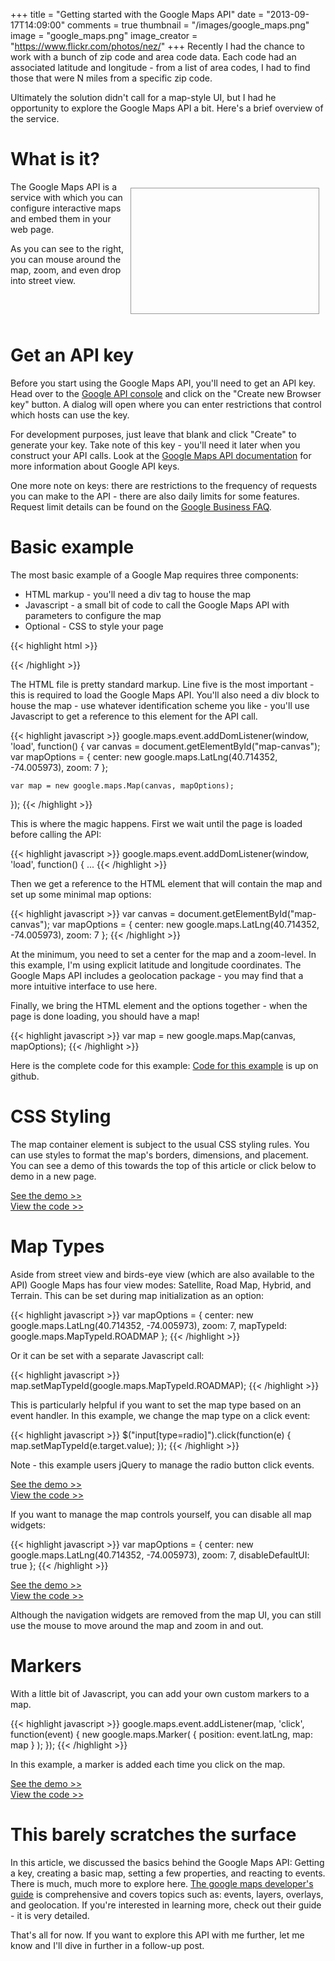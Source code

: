 +++
title         = "Getting started with the Google Maps API"
date          = "2013-09-17T14:09:00"
comments      = true
thumbnail     = "/images/google_maps.png"
image         = "google_maps.png"
image_creator = "https://www.flickr.com/photos/nez/"
+++
Recently I had the chance to work with a bunch of zip code and area code data. Each code had an associated latitude and longitude - from a list of area codes, I had to find those  that were N miles from a specific zip code.
<!--more-->
Ultimately the solution didn't call for a map-style UI, but I had he opportunity to explore the Google Maps API a bit. Here's a brief overview of the service.

<script type="text/javascript" src="https://maps.googleapis.com/maps/api/js?key=AIzaSyCoKTnqa7xdDk3RVlZo3rWOYBPDI-kgXrM&sensor=false"></script>
<script type="text/javascript" src="/js/2013-09-13-getting-started-with-the-google-maps-api.js"></script>

What is it?
===========
<div id="map1" style="width: 300px; height: 200px; margin: 10px; border: solid 1px #999; float: right;"></div>
The Google Maps API is a service with which you can configure interactive maps and embed them in your web page.

As you can see to the right, you can mouse around the map, zoom, and even drop into street view.
<div style="clear: both;"></div>

Get an API key
==============
Before you start using the Google Maps API, you'll need to get an API key. Head over to the <a href="https://code.google.com/apis/console" target="window">Google API console</a> and click on the "Create new Browser key" button. A dialog will open where you can enter restrictions that control which hosts can use the key.

For development purposes, just leave that blank and click "Create" to generate your key. Take note of this key - you'll need it later when you construct your API calls. Look at the <a href="https://developers.google.com/maps/documentation/javascript/tutorial#api_key" target="window">Google Maps API documentation</a> for more information about Google API keys.

One more note on keys: there are restrictions to the frequency of requests you can make to the API - there are also daily limits for some features. Request limit details can be found on the <a href="https://developers.google.com/maps/documentation/business/faq#usage_limits" target="window">Google Business FAQ</a>.

Basic example
=============
The most basic example of a Google Map requires three components:

* HTML markup - you'll need a div tag to house the map
* Javascript - a small bit of code to call the Google Maps API with parameters to configure the map
* Optional - CSS to style your page

{{< highlight html >}}
  <html>
    <head>
      <link rel="stylesheet" type="text/css" href="gmaps.css" />
      <script type="text/javascript" src="https://maps.googleapis.com/maps/api/js?key=user_your_key_here&sensor=false"></script>
      <script type="text/javascript" src="gmaps.js"></script>
    </head>
    <body>
      <div id="map-canvas"/>
    </body>
  </html>
{{< /highlight >}}

The HTML file is pretty standard markup. Line five is the most important - this is required to load the Google Maps API. You'll also need a div block to house the map - use whatever identification scheme you like - you'll use Javascript to get a reference to this element for the API call.

{{< highlight javascript >}}
  google.maps.event.addDomListener(window, 'load', function() {
    var canvas = document.getElementById("map-canvas");
    var mapOptions = {
      center: new google.maps.LatLng(40.714352, -74.005973),
      zoom:   7
    };

    var map = new google.maps.Map(canvas, mapOptions);
  });
{{< /highlight >}}

This is where the magic happens. First we wait until the page is loaded before calling the API:

{{< highlight javascript >}}
  google.maps.event.addDomListener(window, 'load', function() { ...
{{< /highlight >}}

Then we get a reference to the HTML element that will contain the map and set up some minimal map options:

{{< highlight javascript >}}
  var canvas = document.getElementById("map-canvas");
  var mapOptions = {
    center: new google.maps.LatLng(40.714352, -74.005973),
    zoom:   7
  };
{{< /highlight >}}

At the minimum, you need to set a center for the map and a zoom-level. In this example, I'm using explicit latitude and longitude coordinates. The Google Maps API includes a geolocation package - you may find that a more intuitive interface to use here.

Finally, we bring the HTML element and the options together - when the page is done loading, you should have a map!

{{< highlight javascript >}}
  var map = new google.maps.Map(canvas, mapOptions);
{{< /highlight >}}

Here is the complete code for this example:
<a href="https://github.com/choltz/fiddle/tree/master/gmaps-getting-started/example1" target="window">Code for this example</a> is up on github.

CSS Styling
===========
The map container element is subject to the usual CSS styling rules. You can use styles to format the map's borders, dimensions, and placement. You can see a demo of this towards the top of this article or click below to demo in a new page.

<a href="/examples/example2/gmaps.html" target="window">See the demo >></a><br/>
<a href="https://github.com/choltz/fiddle/tree/master/gmaps-getting-started/example2" target="window">View the code >></a>

Map Types
=========
Aside from street view and birds-eye view (which are also available to the API) Google Maps has four view modes: Satellite, Road Map, Hybrid, and Terrain. This can be set during map initialization as an option:

{{< highlight javascript >}}
  var mapOptions = {
    center: new google.maps.LatLng(40.714352, -74.005973),
    zoom:   7,
    mapTypeId: google.maps.MapTypeId.ROADMAP
  };
{{< /highlight >}}

Or it can be set with a separate Javascript call:

{{< highlight javascript >}}
  map.setMapTypeId(google.maps.MapTypeId.ROADMAP);
{{< /highlight >}}

This is particularly helpful if you want to set the map type based on an event handler. In this example, we change the map type on a click event:

{{< highlight javascript >}}
  $("input[type=radio]").click(function(e) {
    map.setMapTypeId(e.target.value);
  });
{{< /highlight >}}

Note - this example users jQuery to manage the radio button click events.

<a href="/examples/example3/gmaps.html" target="window">See the demo >></a><br/>
<a href="https://github.com/choltz/fiddle/tree/master/gmaps-getting-started/example3" target="window">View the code >></a>

If you want to manage the map controls yourself, you can disable all map widgets:

{{< highlight javascript >}}
  var mapOptions = {
    center: new google.maps.LatLng(40.714352, -74.005973),
    zoom:   7,
    disableDefaultUI: true
  };
{{< /highlight >}}

<a href="/examples/example4/gmaps.html" target="window">See the demo >></a><br/>
<a href="https://github.com/choltz/fiddle/tree/master/gmaps-getting-started/example4" target="window">View the code >></a>

Although the navigation widgets are removed from the map UI, you can still use the mouse to move around the map and zoom in and out.

Markers
=======
With a little bit of Javascript, you can add your own custom markers to a map.

{{< highlight javascript >}}
  google.maps.event.addListener(map, 'click', function(event) {
    new google.maps.Marker( { position: event.latLng,
                              map:      map } );
  });
{{< /highlight >}}

In this example, a marker is added each time you click on the map.

<a href="/examples/example5/gmaps.html" target="window">See the demo >></a><br/>
<a href="https://github.com/choltz/fiddle/tree/master/gmaps-getting-started/example5" target="window">View the code >></a>

This barely scratches the surface
=================================
In this article, we discussed the basics behind the Google Maps API: Getting a key, creating a basic map, setting a few properties, and reacting to events. There is much, much more to explore here. <a href="https://developers.google.com/maps/documentation/javascript/tutorial" target="window">The google maps developer's guide</a> is comprehensive and covers topics such as: events, layers, overlays, and geolocation. If you're interested in learning more, check out their guide - it is very detailed.

That's all for now. If you want to explore this API with me further, let me know and I'll dive in further in a follow-up post.
